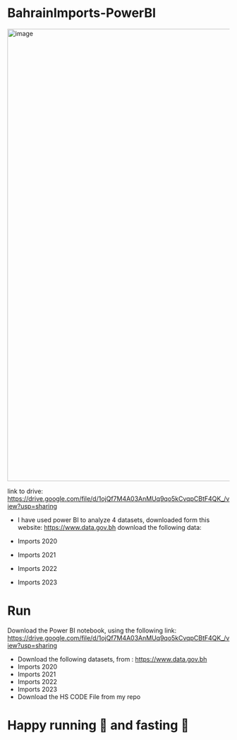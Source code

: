 # BahrainImports-PowerBI

<img width="1023" alt="image" src="https://github.com/user-attachments/assets/c4b7cad9-8c65-4f18-8206-f6e4080db24a" />



link to drive:  https://drive.google.com/file/d/1ojQf7M4A03AnMUq9qo5kCvqpCBtF4QK_/view?usp=sharing

- I have used power BI to analyze 4 datasets, downloaded form this website: https://www.data.gov.bh download the following data:

- Imports 2020
- Imports 2021
- Imports 2022
- Imports 2023


# Run

Download the Power BI notebook, using the following link: https://drive.google.com/file/d/1ojQf7M4A03AnMUq9qo5kCvqpCBtF4QK_/view?usp=sharing
- Download the following datasets, from :  https://www.data.gov.bh
- Imports 2020
- Imports 2021
- Imports 2022
- Imports 2023
- Download the HS CODE File from my repo

# Happy running 🏃 and fasting 🌙
